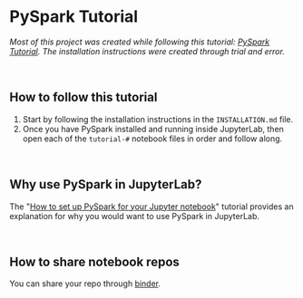 # PySpark Tutorial

*Most of this project was created while following this tutorial: [PySpark Tutorial](https://www.youtube.com/watch?v=_C8kWso4ne4). The installation instructions were created through trial and error.*

<br>

## How to follow this tutorial

1. Start by following the installation instructions in the `INSTALLATION.md` file.
2. Once you have PySpark installed and running inside JupyterLab, then open each of the `tutorial-#` notebook files in order and follow along.

<br>

## Why use PySpark in JupyterLab?

The "[How to set up PySpark for your Jupyter notebook](https://opensource.com/article/18/11/pyspark-jupyter-notebook)" tutorial provides an explanation for why you would want to use PySpark in JupyterLab.

<br>

## How to share notebook repos

You can share your repo through [binder](https://mybinder.org/).

<br>


